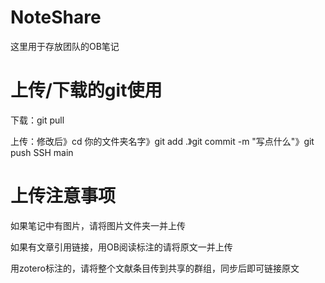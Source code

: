 # NoteShare
这里用于存放团队的OB笔记

# 上传/下载的git使用
下载：git pull

上传：修改后》cd 你的文件夹名字》git add .》git commit -m "写点什么"》git push SSH main

# 上传注意事项
如果笔记中有图片，请将图片文件夹一并上传

如果有文章引用链接，用OB阅读标注的请将原文一并上传

用zotero标注的，请将整个文献条目传到共享的群组，同步后即可链接原文
